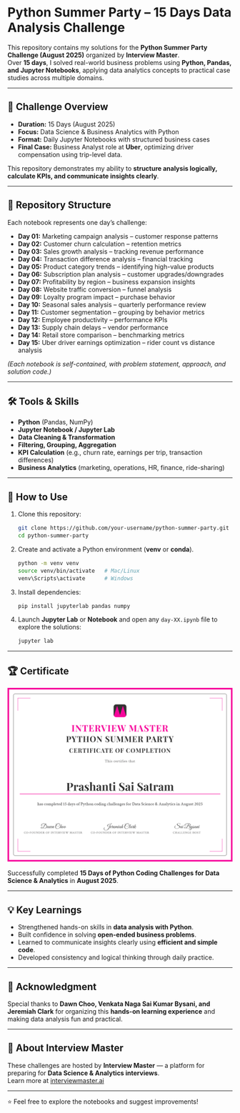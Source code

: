 # Python Summer Party – 15 Days Data Analysis Challenge

This repository contains my solutions for the **Python Summer Party Challenge (August 2025)** organized by **Interview Master**.  
Over **15 days**, I solved real-world business problems using **Python, Pandas, and Jupyter Notebooks**, applying data analytics concepts to practical case studies across multiple domains.

---

## 🚀 Challenge Overview
- **Duration:** 15 Days (August 2025)  
- **Focus:** Data Science & Business Analytics with Python  
- **Format:** Daily Jupyter Notebooks with structured business cases  
- **Final Case:** Business Analyst role at **Uber**, optimizing driver compensation using trip-level data.

This repository demonstrates my ability to **structure analysis logically, calculate KPIs, and communicate insights clearly**.

---

## 📂 Repository Structure
Each notebook represents one day’s challenge:

- **Day 01:** Marketing campaign analysis – customer response patterns  
- **Day 02:** Customer churn calculation – retention metrics  
- **Day 03:** Sales growth analysis – tracking revenue performance  
- **Day 04:** Transaction difference analysis – financial tracking  
- **Day 05:** Product category trends – identifying high-value products  
- **Day 06:** Subscription plan analysis – customer upgrades/downgrades  
- **Day 07:** Profitability by region – business expansion insights  
- **Day 08:** Website traffic conversion – funnel analysis  
- **Day 09:** Loyalty program impact – purchase behavior  
- **Day 10:** Seasonal sales analysis – quarterly performance review  
- **Day 11:** Customer segmentation – grouping by behavior metrics  
- **Day 12:** Employee productivity – performance KPIs  
- **Day 13:** Supply chain delays – vendor performance  
- **Day 14:** Retail store comparison – benchmarking metrics  
- **Day 15:** Uber driver earnings optimization – rider count vs distance analysis  

*(Each notebook is self-contained, with problem statement, approach, and solution code.)*

---

## 🛠️ Tools & Skills
- **Python** (Pandas, NumPy)  
- **Jupyter Notebook / Jupyter Lab**  
- **Data Cleaning & Transformation**  
- **Filtering, Grouping, Aggregation**  
- **KPI Calculation** (e.g., churn rate, earnings per trip, transaction differences)  
- **Business Analytics** (marketing, operations, HR, finance, ride-sharing)

---

## 🔧 How to Use
1. Clone this repository:  
   ```bash
   git clone https://github.com/your-username/python-summer-party.git
   cd python-summer-party
   ```
2. Create and activate a Python environment (**venv** or **conda**).  
   ```bash
   python -m venv venv
   source venv/bin/activate   # Mac/Linux
   venv\Scripts\activate      # Windows
   ```
3. Install dependencies:  
   ```bash
   pip install jupyterlab pandas numpy
   ```
4. Launch **Jupyter Lab** or **Notebook** and open any `day-XX.ipynb` file to explore the solutions:  
   ```bash
   jupyter lab
   ```

---

## 🏆 Certificate
![Certificate](Py_Challegnge_Certificate-1.png)  

Successfully completed **15 Days of Python Coding Challenges for Data Science & Analytics** in **August 2025**.  

---

## 💡 Key Learnings
- Strengthened hands-on skills in **data analysis with Python**.  
- Built confidence in solving **open-ended business problems**.  
- Learned to communicate insights clearly using **efficient and simple code**.  
- Developed consistency and logical thinking through daily practice.  

---

## 🙏 Acknowledgment
Special thanks to **Dawn Choo, Venkata Naga Sai Kumar Bysani, and Jeremiah Clark** for organizing this **hands-on learning experience** and making data analysis fun and practical.

---

## 📖 About Interview Master
These challenges are hosted by **Interview Master** — a platform for preparing for **Data Science & Analytics interviews**.  
Learn more at [interviewmaster.ai](https://interviewmaster.ai)

---

⭐ Feel free to explore the notebooks and suggest improvements!

